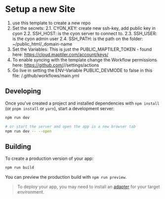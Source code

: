 # Setup a new Site

1. use this template to create a new repo
2. Set the secrets:
   2.1. CYON_KEY: create new ssh-key, add public key in cyon
   2.2. SSH_HOST: is the cyon server to connect to.
   2.3. SSH_USER: is the cyon admin user
   2.4. SSH_PATH: is the path on the folder: ~/public_html/\_domain-name
3. Set the Variables:
   This is just the PUBLIC_MAPTILER_TOKEN - found here: https://cloud.maptiler.com/account/keys/
4. To enable syncing with the template change the Workflow permissions here: https://github.com/<gh-user>/<repo>/settings/actions
5. Go live in setting the ENV-Variable PUBLIC_DEVMODE to false in this file: /.github/workflows/main.yml

## Developing

Once you've created a project and installed dependencies with `npm install` (or `pnpm install` or `yarn`), start a development server:

```bash
npm run dev

# or start the server and open the app in a new browser tab
npm run dev -- --open
```

## Building

To create a production version of your app:

```bash
npm run build
```

You can preview the production build with `npm run preview`.

> To deploy your app, you may need to install an [adapter](https://kit.svelte.dev/docs/adapters) for your target environment.
